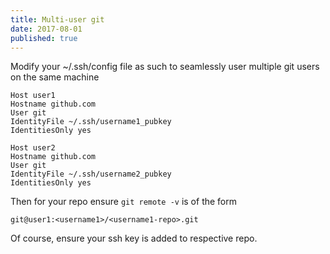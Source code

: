 ```yaml
---
title: Multi-user git
date: 2017-08-01
published: true
---
```


Modify your ~/.ssh/config file as such to seamlessly user multiple git users on the same machine

    Host user1
    Hostname github.com
    User git
    IdentityFile ~/.ssh/username1_pubkey
    IdentitiesOnly yes

    Host user2
    Hostname github.com
    User git
    IdentityFile ~/.ssh/username2_pubkey
    IdentitiesOnly yes

Then for your repo ensure ```git remote -v``` is of the form

    git@user1:<username1>/<username1-repo>.git

Of course, ensure your ssh key is added to respective repo.
